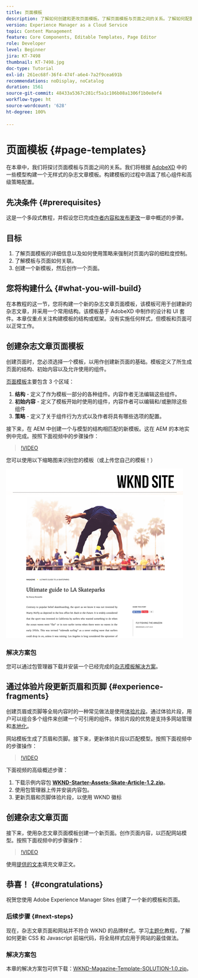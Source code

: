 ```yaml
---
title: 页面模板
description: 了解如何创建和更改页面模板。了解页面模板与页面之间的关系。了解如何配置页面模板的策略，以提供内容的细粒度治理和品牌一致性。基于 Adobe XD 中的模型创建一个结构良好的杂志文章模板。
version: Experience Manager as a Cloud Service
topic: Content Management
feature: Core Components, Editable Templates, Page Editor
role: Developer
level: Beginner
jira: KT-7498
thumbnail: KT-7498.jpg
doc-type: Tutorial
exl-id: 261ec68f-36f4-474f-a6e4-7a2f9cea691b
recommendations: noDisplay, noCatalog
duration: 1561
source-git-commit: 48433a5367c281cf5a1c106b08a1306f1b0e8ef4
workflow-type: ht
source-wordcount: '628'
ht-degree: 100%

---
```


# 页面模板 {#page-templates}

在本章中，我们将探讨页面模板与页面之间的关系。我们将根据 [AdobeXD](https://www.adobe.com/cn/products/xd.html) 中的一些模型构建一个无样式的杂志文章模板。构建模板的过程中涵盖了核心组件和高级策略配置。

## 先决条件 {#prerequisites}

这是一个多段式教程，并假设您已完成[作者内容和发布更改](./author-content-publish.md)一章中概述的步骤。

## 目标

1. 了解页面模板的详细信息以及如何使用策略来强制对页面内容的细粒度控制。
1. 了解模板与页面如何关联。
1. 创建一个新模板，然后创作一个页面。

## 您将构建什么 {#what-you-will-build}

在本教程的这一节，您将构建一个新的杂志文章页面模板，该模板可用于创建新的杂志文章，并采用一个常用结构。该模板基于 AdobeXD 中制作的设计和 UI 套件。本章仅重点关注构建模板的结构或框架。没有实施任何样式，但模板和页面可以正常工作。

## 创建杂志文章页面模板

创建页面时，您必须选择一个模板，以用作创建新页面的基础。模板定义了所生成页面的结构、初始内容以及允许使用的组件。

[页面模板](https://experienceleague.adobe.com/docs/experience-manager-cloud-service/sites/authoring/features/templates.html?lang=zh-hans)主要包含 3 个区域：

1. **结构** - 定义了作为模板一部分的各种组件。内容作者无法编辑这些组件。
1. **初始内容** - 定义了模板开始时使用的组件，内容作者可以编辑和/或删除这些组件
1. **策略** - 定义了关于组件行为方式以及作者将具有哪些选项的配置。

接下来，在 AEM 中创建一个与模型的结构相匹配的新模板。这在 AEM 的本地实例中完成。按照下面视频中的步骤操作：

>[!VIDEO](https://video.tv.adobe.com/v/3412996?quality=12&learn=on&captions=chi_hans)

您可以使用以下缩略图来识别您的模板（或上传您自己的模板！）

![文章页面模板缩略图](./assets/page-templates/article-page-template-thumbnail.png)


### 解决方案包

您可以通过包管理器下载并安装一个已经完成的[杂志模板解决方案](assets/page-templates/WKND-Magazine-Template-SOLUTION-1.1.zip)。

## 通过体验片段更新页眉和页脚 {#experience-fragments}

创建页眉或页脚等全局内容时的一种常见做法是使用[体验片段](https://experienceleague.adobe.com/docs/experience-manager-learn/sites/experience-fragments/experience-fragments-feature-video-use.html?lang=zh-Hans)。通过体验片段，用户可以组合多个组件来创建一个可引用的组件。体验片段的优势是支持多网站管理和[本地化](https://experienceleague.adobe.com/docs/experience-manager-core-components/using/components/experience-fragment.html?lang=zh-hans#localized-site-structure)。

网站模板生成了页眉和页脚。接下来，更新体验片段以匹配模型。按照下面视频中的步骤操作：

>[!VIDEO](https://video.tv.adobe.com/v/3447809?quality=12&learn=on&captions=chi_hans)

下面视频的高级概述步骤：

1. 下载示例内容包 **[WKND-Starter-Assets-Skate-Article-1.2.zip](assets/page-templates/WKND-Starter-Assets-Skate-Article-1.2.zip)**。
1. 使用包管理器上传并安装内容包。
1. 更新页眉和页脚体验片段，以使用 WKND 徽标

## 创建杂志文章页面

接下来，使用杂志文章页面模板创建一个新页面。创作页面内容，以匹配网站模型。按照下面视频中的步骤操作：

>[!VIDEO](https://video.tv.adobe.com/v/343309?quality=12&learn=on&captions=chi_hans)

使用[提供的文本](./assets/page-templates/la-skateparks-copy.txt)填充文章正文。

## 恭喜！ {#congratulations}

祝贺您使用 Adobe Experience Manager Sites 创建了一个新的模板和页面。

### 后续步骤 {#next-steps}

现在，杂志文章页面和网站并不符合 WKND 的品牌样式。学习[主题化](theming.md)教程，了解如何更新 CSS 和 Javascript 前端代码，将全局样式应用于网站的最佳做法。

### 解决方案包

本章的解决方案包可供下载：[WKND-Magazine-Template-SOLUTION-1.0.zip](assets/page-templates/WKND-Magazine-Template-SOLUTION-1.0.zip)。
